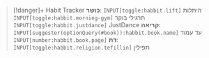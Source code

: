 > [!danger]+ Habit Tracker
> **כושר**: `INPUT[toggle:habbit.lift]`  היתלות   `INPUT[toggle:habbit.morning-gym]` תרגילי בוקר  `INPUT[toggle:habbit.justdance]` JustDance
> **קריאה**:  `INPUT[suggester(optionQuery(#book)):habbit.book.name]`  עד עמוד `INPUT[number:habbit.book.page]`
> **דת**: `INPUT[toggle:habbit.religion.tefillin]` תפילין
